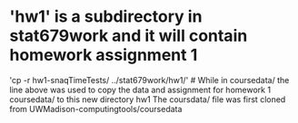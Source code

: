 # 'hw1' is a subdirectory in stat679work and it will contain homework assignment 1
'cp -r hw1-snaqTimeTests/ ../stat679work/hw1/'
	# While in coursedata/ the line above was used to copy the data and assignment
	 for homework 1 coursedata/ to this new directory hw1
	The coursdata/ file was first cloned from UWMadison-computingtools/coursedata
